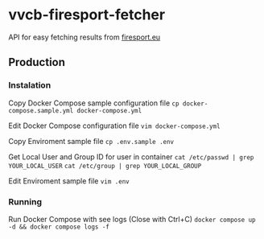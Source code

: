 # vvcb-firesport-fetcher

API for easy fetching results from [firesport.eu](https://firesport.eu/)

## Production

### Instalation

Copy Docker Compose sample configuration file
`cp docker-compose.sample.yml docker-compose.yml`

Edit Docker Compose configuration file
`vim docker-compose.yml`

Copy Enviroment sample file
`cp .env.sample .env`

Get Local User and Group ID for user in container
`cat /etc/passwd | grep YOUR_LOCAL_USER`
`cat /etc/group | grep YOUR_LOCAL_GROUP`

Edit Enviroment sample file
`vim .env`

### Running

Run Docker Compose with see logs (Close with Ctrl+C)
`docker compose up -d && docker compose logs -f`
